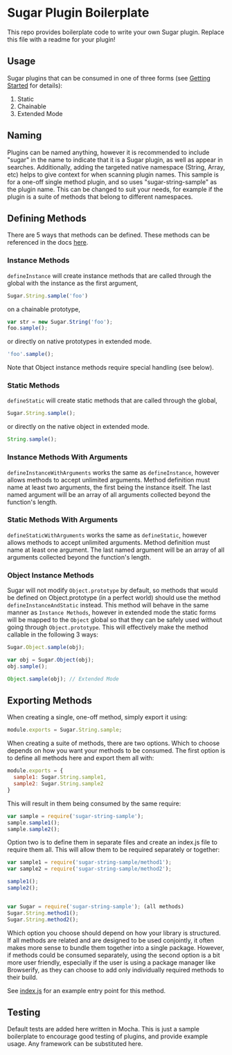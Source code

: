 # Sugar Plugin Boilerplate

This repo provides boilerplate code to write your own Sugar plugin.
Replace this file with a readme for your plugin!


## Usage

Sugar plugins that can be consumed in one of three forms (see
[Getting Started](https://sugarjs.com/quickstart/) for details):

1. Static
2. Chainable
3. Extended Mode


## Naming

Plugins can be named anything, however it is recommended to include "sugar"
in the name to indicate that it is a Sugar plugin, as well as appear in searches.
Additionally, adding the targeted native namespace (String, Array, etc) helps to
give context for when scanning plugin names. This sample is for a one-off single
method plugin, and so uses "sugar-string-sample" as the plugin name. This can be
changed to suit your needs, for example if the plugin is a suite of methods that
belong to different namespaces.


## Defining Methods

There are 5 ways that methods can be defined. These methods can be referenced
in the docs [here](https://sugarjs.com/docs/#/Sugar).

### Instance Methods

`defineInstance` will create instance methods that are called through the global
with the instance as the first argument,

```javascript
Sugar.String.sample('foo')
```

on a chainable prototype,

```javascript
var str = new Sugar.String('foo');
foo.sample();
```


or directly on native prototypes in extended mode.

```javascript
'foo'.sample();
```

Note that Object instance methods require special handling (see below).


### Static Methods

`defineStatic` will create static methods that are called through the global,

```javascript
Sugar.String.sample();
```

or directly on the native object in extended mode.

```javascript
String.sample();
```


### Instance Methods With Arguments

`defineInstanceWithArguments` works the same as `defineInstance`, however allows
methods to accept unlimited arguments. Method definition must name at least two
arguments, the first being the instance itself. The last named argument will be
an array of all arguments collected beyond the function's length.


### Static Methods With Arguments

`defineStaticWithArguments` works the same as `defineStatic`, however allows
methods to accept unlimited arguments. Method definition must name at least one
argument. The last named argument will be an array of all arguments collected
beyond the function's length.


### Object Instance Methods

Sugar will not modify `Object.prototype` by default, so methods that would be
defined on Object.prototype (in a perfect world) should use the method
`defineInstanceAndStatic` instead. This method will behave in the same manner
as `Instance Methods`, however in extended mode the static forms will be mapped
to the `Object` global so that they can be safely used without going through
`Object.prototype`. This will effectively make the method callable in the
following 3 ways:

```javascript
Sugar.Object.sample(obj);

var obj = Sugar.Object(obj);
obj.sample();

Object.sample(obj); // Extended Mode
```


## Exporting Methods

When creating a single, one-off method, simply export it using:

```javascript
module.exports = Sugar.String.sample;
```

When creating a suite of methods, there are two options. Which to choose
depends on how you want your methods to be consumed. The first option
is to define all methods here and export them all with:

```javascript
module.exports = {
  sample1: Sugar.String.sample1,
  sample2: Sugar.String.sample2
}
```

This will result in them being consumed by the same require:

```javascript
var sample = require('sugar-string-sample');
sample.sample1();
sample.sample2();
```

Option two is to define them in separate files and create an index.js file
to require them all. This will allow them to be required separately or together:

```javascript
var sample1 = require('sugar-string-sample/method1');
var sample2 = require('sugar-string-sample/method2');

sample1();
sample2();


var Sugar = require('sugar-string-sample'); (all methods)
Sugar.String.method1();
Sugar.String.method2();
```


Which option you choose should depend on how your library is structured. If all
methods are related and are designed to be used conjointly, it often makes more
sense to bundle them together into a single package. However, if methods could
be consumed separately, using the second option is a bit more user friendly,
especially if the user is using a package manager like Browserify, as they can
choose to add only individually required methods to their build.

See [index.js](index.js) for an example entry point for this method.


## Testing

Default tests are added here written in Mocha. This is just a sample boilerplate
to encourage good testing of plugins, and provide example usage. Any framework
can be substituted here.
